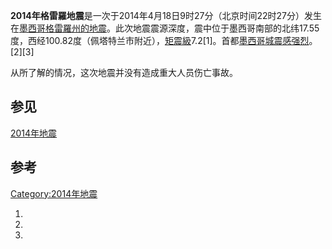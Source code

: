 **2014年格雷羅地震**是一次于2014年4月18日9时27分（北京时间22时27分）发生在[墨西哥](../Page/墨西哥.md "wikilink")[格雷羅州的](../Page/格雷羅州.md "wikilink")[地震](../Page/地震.md "wikilink")。此次地震震源深度，震中位于墨西哥南部的北纬17.55度，西经100.82度（佩塔特兰市附近），[矩震級](https://zh.wikipedia.org/wiki/矩震級 "wikilink")7.2\[1\]。首都[墨西哥城震感强烈](../Page/墨西哥城.md "wikilink")。\[2\]\[3\]

从所了解的情况，这次地震并没有造成重大人员伤亡事故。

## 参见

[2014年地震](https://zh.wikipedia.org/wiki/2014年地震 "wikilink")

## 参考

[Category:2014年地震](https://zh.wikipedia.org/wiki/Category:2014年地震 "wikilink")

1.
2.
3.